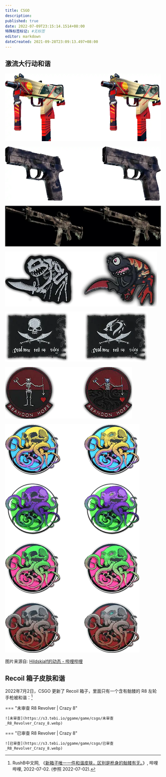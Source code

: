 ```yaml
---
title: CSGO
description:
published: true
date: 2022-07-09T23:15:14.1514+08:00
特殊标签标记: #无标签
editor: markdown
dateCreated: 2021-09-28T23:09:13.497+08:00
---
```


## 激流大行动和谐

![MAC-10](/src/game/csgo/MAC-10.webp)

![P250](/src/game/csgo/P250.webp)

![SG-553](/src/game/csgo/SG-553.webp)

![布章1](/src/game/csgo/布章1.webp)

![布章2](/src/game/csgo/布章2.webp)

![布章3](/src/game/csgo/布章3.webp)

![贴纸](/src/game/csgo/贴纸.webp)

图片来源自: [Hildskjalf的动态 - 哔哩哔哩](https://archive.is/K0USq "https://t.bilibili.com/573870367335100723")

## Recoil 箱子皮肤和谐

2022年7月2日，CSGO 更新了 Recoil 箱子，里面只有一个含有骷髅的 R8 左轮手枪被和谐：[^678144017188257801]

[^678144017188257801]: RushB中文网, 《[新箱子唯一一件和谐皮肤，区别是枪身的骷髅有无。](https://archive.ph/y6hcE "https://t.bilibili.com/678144017188257801")》, 哔哩哔哩, 2022-07-02. (参照 2022-07-02).

=== "未审查 R8 Revolver | Crazy 8"

    ![未审查](https://s3.tebi.io/ggame/game/csgo/未审查_R8_Revolver_Crazy_8.webp)

=== "已审查 R8 Revolver | Crazy 8"

    ![已审查](https://s3.tebi.io/ggame/game/csgo/已审查_R8_Revolver_Crazy_8.webp)
